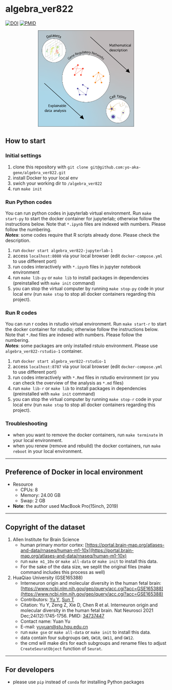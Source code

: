 # algebra_ver822
[![DOI](https://img.shields.io/badge/DOI-preaccepted-blue.svg?longCache=true)]()
[![PMID](https://img.shields.io/badge/PMID-preaccepted-orange.svg?longCache=true)]()
<div align="center">
<img src="./doc_img/graphical_abstract.PNG" alt="graphical abstract" width="300" height="300" title="graphical abstract">
</div>

## How to start
### Initial settings
1. clone this repository with `git clone git@github.com:yo-aka-gene/algebra_ver822.git`
2. install Docker to your local env
3. swich your working dir to `/algebra_ver822`
4. run `make init`

### Run Python codes
You can run python codes in jupyterlab virtual environment. Run `make start-py` to start the docker container for jupyterlab; otherwise follow the instructions below. Note that `*.ipynb` files are indexed with numbers. Please follow the numbering.<br>
***Notes***: some codes require that R scripts already done. Please check the description.
1. run `docker start algebra_ver822-jupyterlab-1`
2. access `localhost:8080` via your local browser (edit `docker-compose.yml` to use different port)
3. run codes interactively with `*.ipynb` files in jupyter notebook environment
4. run `make lib-py` or `make lib` to install packages in dependencies (preinstalled with `make init` command)
5. you can stop the virtual computer by running `make stop-py` code in your local env (run `make stop` to stop all docker containers regarding this project).

### Run R codes
You can run r codes in rstudio virtual environment. Run `make start-r` to start the docker container for rstudio; otherwise follow the instructions below. Note that `*.Rmd` files are indexed with numbers. Please follow the numbering.<br>
***Notes***: some packages are only installed rstuio environment. Please use `algebra_ver822-rstudio-1` container.
1. run `docker start algebra_ver822-rstudio-1`
2. access `localhost:8787` via your local browser (edit `docker-compose.yml` to use different port)
3. run codes interactively with `*.Rmd` files in rstudio environment (or you can check the overview of the analysis as `*.md` files)
4. run `make lib-r` or `make lib` to install packages in dependencies (preinstalled with `make init` command)
5. you can stop the virtual computer by running `make stop-r` code in your local env (run `make stop` to stop all docker containers regarding this project).

### Troubleshooting
- when you want to remove the docker containers, run `make terminate` in your local environment.
- when you renew (remove and rebuild) the docker containers, run `make reboot` in your local environment.
---
## Preference of Docker in local environment
- Resource
    - CPUs: 8
    - Memory: 24.00 GB
    - Swap: 2 GB
- **Note**: the author used MacBook Pro(15inch, 2019)
---
## Copyright of the dataset
1. Allen Institute for Brain Science
    - human primary mortor cortex: [https://portal.brain-map.org/atlases-and-data/rnaseq/human-m1-10x](https://portal.brain-map.org/atlases-and-data/rnaseq/human-m1-10x)
    - run `make m1_10x` or `make all-data` or `make init` to install this data.
    - For the sake of the data size, we seplit the original files (make command includes this process as well)
2. HuaQiao University (GSE165388)
    - Interneuron origin and molecular diversity in the human fetal brain: [https://www.ncbi.nlm.nih.gov/geo/query/acc.cgi?acc=GSE165388](https://www.ncbi.nlm.nih.gov/geo/query/acc.cgi?acc=GSE165388)
    - Contributors: [Yu Y](https://www.ncbi.nlm.nih.gov/pubmed/?term=Yu%20Y[Author]), [Sun T](https://www.ncbi.nlm.nih.gov/pubmed/?term=Sun%20T[Author])
    - Citation: Yu Y, Zeng Z, Xie D, Chen R et al. Interneuron origin and molecular diversity in the human fetal brain. Nat Neurosci 2021 Dec;24(12):1745-1756. PMID: [34737447](https://www.ncbi.nlm.nih.gov/pubmed/34737447)
    - Contact name: Yuan Yu
    - E-mail: [yuyuan@stu.hqu.edu.cn](yuyuan@stu.hqu.edu.cn)
    - run `make gse` or `make all-data` or `make init` to install this data.
    - data contain four subgroups `GW9`, `GW10`, `GW11`, and `GW12`.
    - the cmd will make dirs for each subgroups and rename files to adjust `CreateSeuratObject` function of `Seurat`.
---
## For developers
- please use `pip` instead of `conda` for installing Python packages
